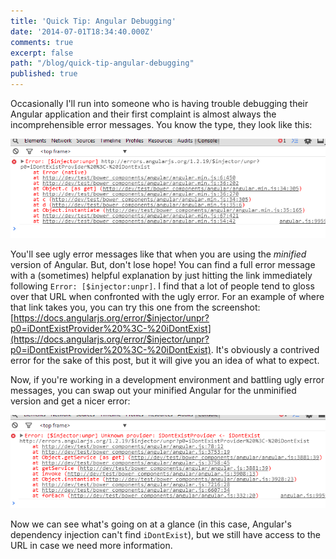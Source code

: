 ```yaml
---
title: 'Quick Tip: Angular Debugging'
date: '2014-07-01T18:34:40.000Z'
comments: true
excerpt: false
path: "/blog/quick-tip-angular-debugging"
published: true
---
```

Occasionally I'll run into someone who is having trouble debugging their Angular application and their first complaint is almost always the incomprehensible error messages. You know the type, they look like this:

![angular minified error](angular-minified-error.png)

You'll see ugly error messages like that when you are using the *minified* version of Angular. But, don't lose hope! You can find a full error message with a (sometimes) helpful explanation by just hitting the link immediately following `Error: [$injector:unpr]`. I find that a lot of people tend to gloss over that URL when confronted with the ugly error. For an example of where that link takes you, you can try this one from the screenshot: [https://docs.angularjs.org/error/$injector/unpr?p0=iDontExistProvider%20%3C-%20iDontExist](https://docs.angularjs.org/error/$injector/unpr?p0=iDontExistProvider%20%3C-%20iDontExist). It's obviously a contrived error for the sake of this post, but it will give you an idea of what to expect.

Now, if you're working in a development environment and battling ugly error messages, you can swap out your minified Angular for the unminified version and get a nicer error:

![angular unminified error](angular-unminified-error.png)

Now we can see what's going on at a glance (in this case, Angular's dependency injection can't find `iDontExist`), but we still have access to the URL in case we need more information.
